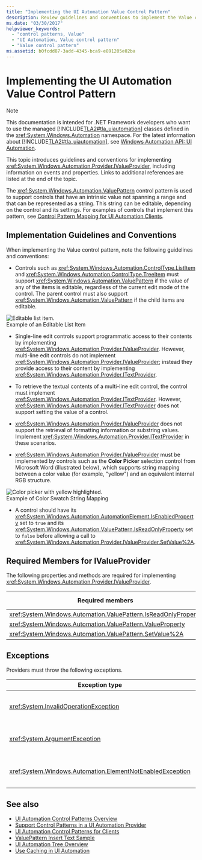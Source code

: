 ```yaml
---
title: "Implementing the UI Automation Value Control Pattern"
description: Review guidelines and conventions to implement the Value control pattern in UI Automation. Know required members for the IValueProvider interface.
ms.date: "03/30/2017"
helpviewer_keywords: 
  - "control patterns, Value"
  - "UI Automation, Value control pattern"
  - "Value control pattern"
ms.assetid: b0fcdd87-3add-4345-bca9-e891205e02ba
---
```

# Implementing the UI Automation Value Control Pattern

> [!NOTE]
> This documentation is intended for .NET Framework developers who want to use the managed [!INCLUDE[TLA2#tla_uiautomation](../../../includes/tla2sharptla-uiautomation-md.md)] classes defined in the <xref:System.Windows.Automation> namespace. For the latest information about [!INCLUDE[TLA2#tla_uiautomation](../../../includes/tla2sharptla-uiautomation-md.md)], see [Windows Automation API: UI Automation](/windows/win32/winauto/entry-uiauto-win32).  
  
 This topic introduces guidelines and conventions for implementing <xref:System.Windows.Automation.Provider.IValueProvider>, including information on events and properties. Links to additional references are listed at the end of the topic.  
  
 The <xref:System.Windows.Automation.ValuePattern> control pattern is used to support controls that have an intrinsic value not spanning a range and that can be represented as a string. This string can be editable, depending on the control and its settings. For examples of controls that implement this pattern, see [Control Pattern Mapping for UI Automation Clients](control-pattern-mapping-for-ui-automation-clients.md).  
  
<a name="Implementation_Guidelines_and_Conventions"></a>

## Implementation Guidelines and Conventions  

 When implementing the Value control pattern, note the following guidelines and conventions:  
  
- Controls such as <xref:System.Windows.Automation.ControlType.ListItem> and <xref:System.Windows.Automation.ControlType.TreeItem> must support <xref:System.Windows.Automation.ValuePattern> if the value of any of the items is editable, regardless of the current edit mode of the control. The parent control must also support <xref:System.Windows.Automation.ValuePattern> if the child items are editable.  
  
 ![Editable list item.](./media/uia-valuepattern-editable-listitem.PNG "UIA_ValuePattern_Editable_ListItem")  
Example of an Editable List Item  
  
- Single-line edit controls support programmatic access to their contents by implementing <xref:System.Windows.Automation.Provider.IValueProvider>. However, multi-line edit controls do not implement <xref:System.Windows.Automation.Provider.IValueProvider>; instead they provide access to their content by implementing <xref:System.Windows.Automation.Provider.ITextProvider>.  
  
- To retrieve the textual contents of a multi-line edit control, the control must implement <xref:System.Windows.Automation.Provider.ITextProvider>. However, <xref:System.Windows.Automation.Provider.ITextProvider> does not support setting the value of a control.  
  
- <xref:System.Windows.Automation.Provider.IValueProvider> does not support the retrieval of formatting information or substring values. Implement <xref:System.Windows.Automation.Provider.ITextProvider> in these scenarios.  
  
- <xref:System.Windows.Automation.Provider.IValueProvider> must be implemented by controls such as the **Color Picker** selection control from Microsoft Word (illustrated below), which supports string mapping between a color value (for example, "yellow") and an equivalent internal RGB structure.  
  
 ![Color picker with yellow highlighted.](./media/uia-valuepattern-colorpicker.png "UIA_ValuePattern_ColorPicker")  
Example of Color Swatch String Mapping  
  
- A control should have its <xref:System.Windows.Automation.AutomationElement.IsEnabledProperty> set to `true` and its <xref:System.Windows.Automation.ValuePattern.IsReadOnlyProperty> set to `false` before allowing a call to <xref:System.Windows.Automation.Provider.IValueProvider.SetValue%2A>.  
  
<a name="Required_Members_for_the_IValueProvider_Interface"></a>

## Required Members for IValueProvider  

 The following properties and methods are required for implementing <xref:System.Windows.Automation.Provider.IValueProvider>.  
  
|Required members|Member type|Notes|  
|----------------------|-----------------|-----------|  
|<xref:System.Windows.Automation.ValuePattern.IsReadOnlyProperty>|Property|None|  
|<xref:System.Windows.Automation.ValuePattern.ValueProperty>|Property|None|  
|<xref:System.Windows.Automation.ValuePattern.SetValue%2A>|Method|None|  
  
<a name="Exceptions"></a>

## Exceptions  

 Providers must throw the following exceptions.  
  
|Exception type|Condition|  
|--------------------|---------------|  
|<xref:System.InvalidOperationException>|<xref:System.Windows.Automation.ValuePattern.SetValue%2A><br /><br /> -   If locale-specific information is passed to a control in an incorrect format such as an incorrectly formatted date.|  
|<xref:System.ArgumentException>|<xref:System.Windows.Automation.ValuePattern.SetValue%2A><br /><br /> -   If a new value cannot be converted from a string to a format the control recognizes.|  
|<xref:System.Windows.Automation.ElementNotEnabledException>|<xref:System.Windows.Automation.ValuePattern.SetValue%2A><br /><br /> -   When an attempt is made to manipulate a control that is not enabled.|  
  
## See also

- [UI Automation Control Patterns Overview](ui-automation-control-patterns-overview.md)
- [Support Control Patterns in a UI Automation Provider](support-control-patterns-in-a-ui-automation-provider.md)
- [UI Automation Control Patterns for Clients](ui-automation-control-patterns-for-clients.md)
- [ValuePattern Insert Text Sample](https://github.com/Microsoft/WPF-Samples/tree/master/Accessibility/InsertText)
- [UI Automation Tree Overview](ui-automation-tree-overview.md)
- [Use Caching in UI Automation](use-caching-in-ui-automation.md)

